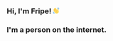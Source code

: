 <h3>Hi, I'm Fripe! <img src="https://raw.githubusercontent.com/twitter/twemoji/master/assets/72x72/1f44b.png" height="14"><h3>

I'm a person on the internet.
